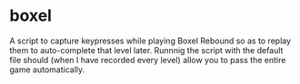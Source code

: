 # boxel
A script to capture keypresses while playing Boxel Rebound so as to replay them to auto-complete that level later. Runnnig the script with the default file should (when I have recorded every level) allow you to pass the entire game automatically.
